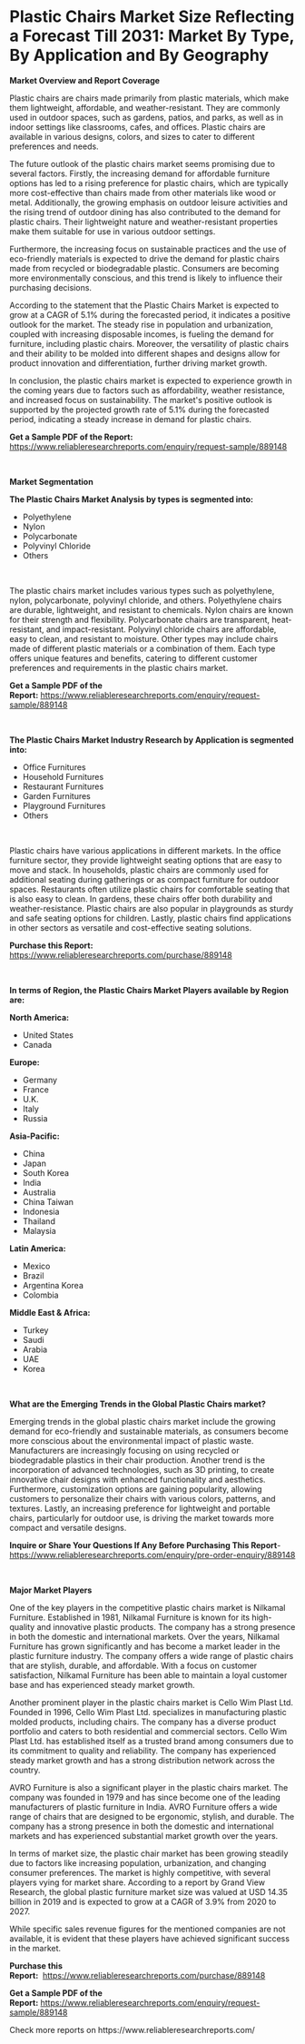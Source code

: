 <p><h1>Plastic Chairs Market Size Reflecting a Forecast Till 2031: Market By Type, By Application and By Geography</h1></p><p><strong>Market Overview and Report Coverage</strong></p>
<p><p>Plastic chairs are chairs made primarily from plastic materials, which make them lightweight, affordable, and weather-resistant. They are commonly used in outdoor spaces, such as gardens, patios, and parks, as well as in indoor settings like classrooms, cafes, and offices. Plastic chairs are available in various designs, colors, and sizes to cater to different preferences and needs.</p><p>The future outlook of the plastic chairs market seems promising due to several factors. Firstly, the increasing demand for affordable furniture options has led to a rising preference for plastic chairs, which are typically more cost-effective than chairs made from other materials like wood or metal. Additionally, the growing emphasis on outdoor leisure activities and the rising trend of outdoor dining has also contributed to the demand for plastic chairs. Their lightweight nature and weather-resistant properties make them suitable for use in various outdoor settings.</p><p>Furthermore, the increasing focus on sustainable practices and the use of eco-friendly materials is expected to drive the demand for plastic chairs made from recycled or biodegradable plastic. Consumers are becoming more environmentally conscious, and this trend is likely to influence their purchasing decisions.</p><p>According to the statement that the Plastic Chairs Market is expected to grow at a CAGR of 5.1% during the forecasted period, it indicates a positive outlook for the market. The steady rise in population and urbanization, coupled with increasing disposable incomes, is fueling the demand for furniture, including plastic chairs. Moreover, the versatility of plastic chairs and their ability to be molded into different shapes and designs allow for product innovation and differentiation, further driving market growth.</p><p>In conclusion, the plastic chairs market is expected to experience growth in the coming years due to factors such as affordability, weather resistance, and increased focus on sustainability. The market's positive outlook is supported by the projected growth rate of 5.1% during the forecasted period, indicating a steady increase in demand for plastic chairs.</p></p>
<p><strong>Get a Sample PDF of the Report:</strong> <a href="https://www.reliableresearchreports.com/enquiry/request-sample/889148">https://www.reliableresearchreports.com/enquiry/request-sample/889148</a></p>
<p>&nbsp;</p>
<p><strong>Market Segmentation</strong></p>
<p><strong>The Plastic Chairs Market Analysis by types is segmented into:</strong></p>
<p><ul><li>Polyethylene</li><li>Nylon</li><li>Polycarbonate</li><li>Polyvinyl Chloride</li><li>Others</li></ul></p>
<p>&nbsp;</p>
<p><p>The plastic chairs market includes various types such as polyethylene, nylon, polycarbonate, polyvinyl chloride, and others. Polyethylene chairs are durable, lightweight, and resistant to chemicals. Nylon chairs are known for their strength and flexibility. Polycarbonate chairs are transparent, heat-resistant, and impact-resistant. Polyvinyl chloride chairs are affordable, easy to clean, and resistant to moisture. Other types may include chairs made of different plastic materials or a combination of them. Each type offers unique features and benefits, catering to different customer preferences and requirements in the plastic chairs market.</p></p>
<p><strong>Get a Sample PDF of the Report:</strong>&nbsp;<a href="https://www.reliableresearchreports.com/enquiry/request-sample/889148">https://www.reliableresearchreports.com/enquiry/request-sample/889148</a></p>
<p>&nbsp;</p>
<p><strong>The Plastic Chairs Market Industry Research by Application is segmented into:</strong></p>
<p><ul><li>Office Furnitures</li><li>Household Furnitures</li><li>Restaurant Furnitures</li><li>Garden Furnitures</li><li>Playground Furnitures</li><li>Others</li></ul></p>
<p>&nbsp;</p>
<p><p>Plastic chairs have various applications in different markets. In the office furniture sector, they provide lightweight seating options that are easy to move and stack. In households, plastic chairs are commonly used for additional seating during gatherings or as compact furniture for outdoor spaces. Restaurants often utilize plastic chairs for comfortable seating that is also easy to clean. In gardens, these chairs offer both durability and weather-resistance. Plastic chairs are also popular in playgrounds as sturdy and safe seating options for children. Lastly, plastic chairs find applications in other sectors as versatile and cost-effective seating solutions.</p></p>
<p><strong>Purchase this Report:</strong>&nbsp; <a href="https://www.reliableresearchreports.com/purchase/889148">https://www.reliableresearchreports.com/purchase/889148</a></p>
<p>&nbsp;</p>
<p><strong>In terms of Region, the Plastic Chairs Market Players available by Region are:</strong></p>
<p>
    <p> <strong> North America: </strong>
        <ul>
            <li>United States</li>
            <li>Canada</li>
        </ul>
        </p> 
    <p> <strong> Europe: </strong>
        <ul>
            <li>Germany</li>
            <li>France</li>
            <li>U.K.</li>
            <li>Italy</li>
            <li>Russia</li>
        </ul>
        </p> 
    <p> <strong> Asia-Pacific: </strong>
        <ul>
            <li>China</li>
            <li>Japan</li>
            <li>South Korea</li>
            <li>India</li>
            <li>Australia</li>
            <li>China Taiwan</li>
            <li>Indonesia</li>
            <li>Thailand</li>
            <li>Malaysia</li>
        </ul>
        </p> 
    <p> <strong> Latin America: </strong>
        <ul>
            <li>Mexico</li>
            <li>Brazil</li>
            <li>Argentina Korea</li>
            <li>Colombia</li>
        </ul>
        </p> 
    <p> <strong> Middle East & Africa: </strong>
        <ul>
            <li>Turkey</li>
            <li>Saudi</li>
            <li>Arabia</li>
            <li>UAE</li>
            <li>Korea</li>
        </ul>
    </p>
    </p>
<p>&nbsp;</p>
<p><strong>What are the Emerging Trends in the Global Plastic Chairs market?</strong></p>
<p><p>Emerging trends in the global plastic chairs market include the growing demand for eco-friendly and sustainable materials, as consumers become more conscious about the environmental impact of plastic waste. Manufacturers are increasingly focusing on using recycled or biodegradable plastics in their chair production. Another trend is the incorporation of advanced technologies, such as 3D printing, to create innovative chair designs with enhanced functionality and aesthetics. Furthermore, customization options are gaining popularity, allowing customers to personalize their chairs with various colors, patterns, and textures. Lastly, an increasing preference for lightweight and portable chairs, particularly for outdoor use, is driving the market towards more compact and versatile designs.</p></p>
<p><strong>Inquire or Share Your Questions If Any Before Purchasing This Report</strong>- <a href="https://www.reliableresearchreports.com/enquiry/pre-order-enquiry/889148">https://www.reliableresearchreports.com/enquiry/pre-order-enquiry/889148</a></p>
<p>&nbsp;</p>
<p><strong>Major Market Players</strong></p>
<p><p>One of the key players in the competitive plastic chairs market is Nilkamal Furniture. Established in 1981, Nilkamal Furniture is known for its high-quality and innovative plastic products. The company has a strong presence in both the domestic and international markets. Over the years, Nilkamal Furniture has grown significantly and has become a market leader in the plastic furniture industry. The company offers a wide range of plastic chairs that are stylish, durable, and affordable. With a focus on customer satisfaction, Nilkamal Furniture has been able to maintain a loyal customer base and has experienced steady market growth.</p><p>Another prominent player in the plastic chairs market is Cello Wim Plast Ltd. Founded in 1996, Cello Wim Plast Ltd. specializes in manufacturing plastic molded products, including chairs. The company has a diverse product portfolio and caters to both residential and commercial sectors. Cello Wim Plast Ltd. has established itself as a trusted brand among consumers due to its commitment to quality and reliability. The company has experienced steady market growth and has a strong distribution network across the country.</p><p>AVRO Furniture is also a significant player in the plastic chairs market. The company was founded in 1979 and has since become one of the leading manufacturers of plastic furniture in India. AVRO Furniture offers a wide range of chairs that are designed to be ergonomic, stylish, and durable. The company has a strong presence in both the domestic and international markets and has experienced substantial market growth over the years.</p><p>In terms of market size, the plastic chair market has been growing steadily due to factors like increasing population, urbanization, and changing consumer preferences. The market is highly competitive, with several players vying for market share. According to a report by Grand View Research, the global plastic furniture market size was valued at USD 14.35 billion in 2019 and is expected to grow at a CAGR of 3.9% from 2020 to 2027.</p><p>While specific sales revenue figures for the mentioned companies are not available, it is evident that these players have achieved significant success in the market.</p></p>
<p><strong>Purchase this Report:</strong>&nbsp;&nbsp;<a href="https://www.reliableresearchreports.com/purchase/889148">https://www.reliableresearchreports.com/purchase/889148</a></p>
<p></p>
<p><strong>Get a Sample PDF of the Report:</strong>&nbsp;<a href="https://www.reliableresearchreports.com/enquiry/request-sample/889148">https://www.reliableresearchreports.com/enquiry/request-sample/889148</a></p>
<p>Check more reports on https://www.reliableresearchreports.com/</p>